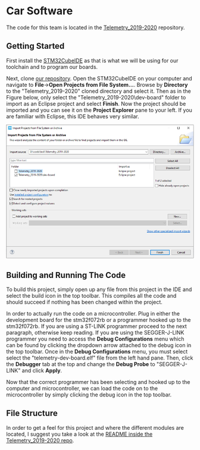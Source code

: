 # Car Software

The code for this team is located in the [Telemetry_2019-2020](https://github.com/Solar-Gators/Telemetry_2019-2020) repository.

## Getting Started

First install the [STM32CubeIDE](https://www.st.com/en/development-tools/stm32cubeide.html) as that is what we will be using for our toolchain and to program our boards.

Next, clone [our repository](https://github.com/Solar-Gators/Telemetry_2019-2020). Open the STM32CubeIDE on your computer and navigate to **File**->**Open Projects from File System...**. Browse by **Directory** to the "Telemetry_2019-2020" cloned directory and select it. Then as in the Figure below, only select the "Telemetry_2019-2020\dev-board" folder to import as an Eclipse project and select **Finish**. Now the project should be imported and you can see it on the **Project Explorer** pane to your left. If you are familiar with Eclipse, this IDE behaves very similar.

![Import Project](/_static/telemetry/telemetry_import-project.PNG)

## Building and Running The Code

To build this project, simply open up any file from this project in the IDE and select the build icon in the top toolbar. This compiles all the code and should succeed if nothing has been changed within the project.

In order to actually run the code on a microcontroller. Plug in either the development board for the stm32f072rb or a programmer hooked up to the stm32f072rb. If you are using a ST-LINK programmer proceed to the next paragraph, otherwise keep reading. If you are using the SEGGER-J-LINK programmer you need to access the **Debug Configurations** menu which can be found by clicking the dropdown arrow attached to the debug icon in the top toolbar. Once in the **Debug Configurations** menu, you must select select the "telemetry-dev-board.elf" file from the left hand pane. Then, click the **Debugger** tab at the top and change the **Debug Probe** to "SEGGER-J-LINK" and click **Apply**.

Now that the correct programmer has been selecting and hooked up to the computer and microcontroller, we can load the code on to the microcontroller by simply clicking the debug icon in the top toolbar. 

## File Structure

In order to get a feel for this project and where the different modules are located, I suggest you take a look at the [README inside the Telemetry_2019-2020 repo](https://github.com/Solar-Gators/Telemetry_2019-2020/blob/master/README.md).
